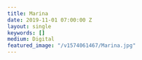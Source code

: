 ```yaml
---
title: Marina
date: 2019-11-01 07:00:00 Z
layout: single
keywords: []
medium: Digital
featured_image: "/v1574061467/Marina.jpg"
---
```


